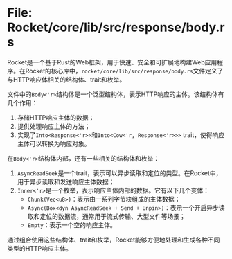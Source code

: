 # File: Rocket/core/lib/src/response/body.rs

Rocket是一个基于Rust的Web框架，用于快速、安全和可扩展地构建Web应用程序。在Rocket的核心库中，`rocket/core/lib/src/response/body.rs`文件定义了与HTTP响应体相关的结构体、trait和枚举。

文件中的`Body<'r>`结构体是一个泛型结构体，表示HTTP响应的主体。该结构体有几个作用：

1. 存储HTTP响应主体的数据；
2. 提供处理响应主体的方法；
3. 实现了`Into<Response<'r>>`和`Into<Cow<'r, Response<'r>>>` trait，使得响应主体可以转换为响应对象。

在`Body<'r>`结构体内部，还有一些相关的结构体和枚举：

1. `AsyncReadSeek`是一个trait，表示可以异步读取和定位的类型。在Rocket中，用于异步读取和发送响应主体数据；
2. `Inner<'r>`是一个枚举，表示响应主体内部的数据。它有以下几个变体：
   - `Chunk(Vec<u8>)`：表示由一系列字节块组成的主体数据；
   - `Async(Box<dyn AsyncReadSeek + Send + Unpin>)`：表示一个开启异步读取和定位的数据流，通常用于流式传输、大型文件等场景；
   - `Empty`：表示一个空的响应主体。

通过组合使用这些结构体、trait和枚举，Rocket能够方便地处理和生成各种不同类型的HTTP响应主体。

